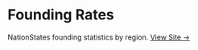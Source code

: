 # Founding Rates

NationStates founding statistics by region. [View Site →](https://esfalsa.github.io/founding-rates/)
